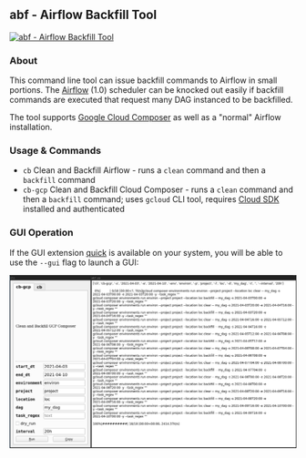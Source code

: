 ## abf - Airflow Backfill Tool

[![abf - Airflow Backfill Tool](https://github.com/sschaetz/abf/actions/workflows/pipeline.yml/badge.svg)](https://github.com/sschaetz/abf/actions/workflows/pipeline.yml)

### About

This command line tool can issue backfill commands to Airflow in small portions. The [Airflow](https://airflow.apache.org/) (1.0) scheduler can be knocked out easily if backfill commands are executed that request many DAG instanced to be backfilled.

The tool supports [Google Cloud Composer](https://cloud.google.com/composer) as well as a "normal"  Airflow installation.

### Usage & Commands

- `cb` Clean and Backfill Airflow - runs a `clean` command and then a `backfill` command
- `cb-gcp` Clean and Backfill Cloud Composer - runs a `clean` command and then a `backfill` command; uses `gcloud` CLI tool, requires [Cloud SDK](https://cloud.google.com/sdk) installed and authenticated


### GUI Operation

If the GUI extension [quick](https://github.com/szsdk/quick) is available on your system, you will be able to use the `--gui` flag to launch a GUI:

![Airflow Backfill Tool GUI](https://raw.githubusercontent.com/sschaetz/abf/main/docs/af_bf.png)
